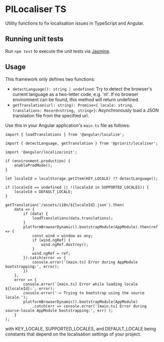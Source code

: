# PILocaliser TS

Utility functions to fix localisation issues in TypeScript and Angular.

## Running unit tests

Run `npm test` to execute the unit tests via [Jasmine](https://jasmine.github.io/).

## Usage

This framework only defines two functions:

- `detectLanguage(): string | undefined`: Try to detect the browser's current language as a two-letter code, e.g. 'nl'. If no browser environment can be found, this method will return undefined.
- `getTranslation(url: string): Promise<{ locale: string, translations: Record<string, string>}`: Asynchronously load a JSON translation file from the specified url.

Use this in your Angular application's `main.ts` file as follows:

```
import { loadTranslations } from '@angular/localize';

import { detectLanguage, getTranslation } from '@priorit/localiser';

import '@angular/localize/init';

if (environment.production) {
    enableProdMode();
}

let localeId = localStorage.getItem(KEY_LOCALE) ?? detectLanguage();

if (localeId == undefined || !(localeId in SUPPORTED_LOCALES)) {
    localeId = DEFAULT_LOCALE;
}

getTranslation(`/assets/i18n/${localeId}.json`).then(
    data => {
        if (data) {
            loadTranslations(data.translations);
        }
        platformBrowserDynamic().bootstrapModule(AppModule).then(ref => {
            const wind = window as any;
            if (wind.ngRef) {
                wind.ngRef.destroy();
            }
            wind.ngRef = ref;
        }).catch(error => {
            console.error('[main.ts] Error during AppModule bootstrapping:', error);
        })
    },
    error => {
        console.error(`[main.ts] Error while loading locale ${localeId}:`, error);
        console.error('-> Trying to bootstrap using the source locale.');
        platformBrowserDynamic().bootstrapModule(AppModule)
            .catch(err => console.error('[main.ts] Error during source-locale AppModule bootstrapping:', err) );
    }
);
```
with KEY\_LOCALE, SUPPORTED\_LOCALES, and DEFAULT\_LOCALE being constants that depend on the localisation settings of your project.
